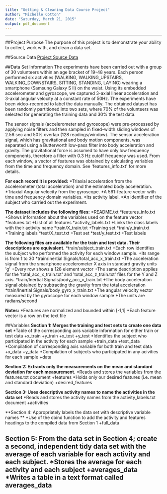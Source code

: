 ```yaml
---
title: "Getting & Cleaning Data Course Project"
author: "Michelle Cotton"
date: "Saturday, March 21, 2015"
output: pdf_document
---
```

---
##Project Purpose
The purpose of this project is to demonstrate your ability to collect, work with, and clean a data set.

##Source Data
[Project Source Data](https://d396qusza40orc.cloudfront.net/getdata%2Fprojectfiles%2FUCI%20HAR%20Dataset.zip )

##Data Set Information
The experiments have been carried out with a group of 30 volunteers within an age bracket of 19-48 years. Each person performed six activities (WALKING, WALKING_UPSTAIRS, WALKING_DOWNSTAIRS, SITTING, STANDING, LAYING) wearing a smartphone (Samsung Galaxy S II) on the waist. Using its embedded accelerometer and gyroscope, we captured 3-axial linear acceleration and 3-axial angular velocity at a constant rate of 50Hz. The experiments have been video-recorded to label the data manually. The obtained dataset has been randomly partitioned into two sets, where 70% of the volunteers was selected for generating the training data and 30% the test data. 

The sensor signals (accelerometer and gyroscope) were pre-processed by applying noise filters and then sampled in fixed-width sliding windows of 2.56 sec and 50% overlap (128 readings/window). The sensor acceleration signal, which has gravitational and body motion components, was separated using a Butterworth low-pass filter into body acceleration and gravity. The gravitational force is assumed to have only low frequency components, therefore a filter with 0.3 Hz cutoff frequency was used. From each window, a vector of features was obtained by calculating variables from the time and frequency domain. See 'features_info.txt' for more details. 

**For each record it is provided:**
*Triaxial acceleration from the accelerometer (total acceleration) and the estimated body acceleration.
*Triaxial Angular velocity from the gyroscope. 
*A 561-feature vector with time and frequency domain variables. 
*Its activity label. 
*An identifier of the subject who carried out the experiment.

**The dataset includes the following files:**
*README.txt
*features_info.txt
  +Shows information about the variables used on the feature vector
*features.txt
  +List of all features
*activity_labels.txt
  +Links the class labels with their activity name
*train/X_train.txt
  +Training set
*train/y_train.txt
  +Training labels
*test/X_test.txt
  +Test set
*test/y_test.txt
  +Test labels

**The following files are available for the train and test data. Their descriptions are equivalent.** 
*train/subject_train.txt
  +Each row identifies the subject who performed the activity for each window sample. 
  +Its range is from 1 to 30
*train/Inertial Signals/total_acc_x_train.txt
  +The acceleration signal from the smartphone accelerometer X axis in standard gravity units 'g'
  +Every row shows a 128 element vector 
  +The same description applies for the 'total_acc_x_train.txt' and 'total_acc_z_train.txt' files for the Y and Z axis. 
*train/Inertial Signals/body_acc_x_train.txt
  +The body acceleration signal obtained by subtracting the gravity from the total acceleration
*train/Inertial Signals/body_gyro_x_train.txt
  +The angular velocity vector measured by the gyroscope for each window sample
  +The units are radians/second

**Notes:** 
*Features are normalized and bounded within [-1,1]
*Each feature vector is a row on the text file

##Variables
**Section 1: Merges the training and test sets to create one data set**
*Table of the corresponding axis variable information for either train or test data
  +x_train
  +y_train
  +x_test
  +y_test
*Identifies the subject who participated in the activity for each sample
  +train_data
  +test_data
*Compilation of corresponding axis variable for both train and test data
  +x_data
  +y_data
*Compilation of subjects who participated in any acivities for each sample
  +data
  
**Section 2: Extracts only the measurements on the mean and standard deviation for each measurement.**
*Reads and stores the variables from the features.txt document
  +features
*Holds only our desired features (i.e. mean and standard deviation)
  +desired_features

**Section 3: Uses descriptive activity names to name the activities in the data set**
*Reads and stores the activity names from the activity_labels.txt document
  +activities
  
**Section 4: Appropriately labels the data set with descriptive variable names **
*Use of the cbind function to add the activity and features headings to the compiled data from Section 1
  +full_data
  
**Section 5: From the data set in Section 4; create a second, independent tidy data set with the  average of each variable for each activity and each subject.**
*Stores the average for each activity and each subject
  +averages_data
*Writes a table in a text format called averages_data
---
